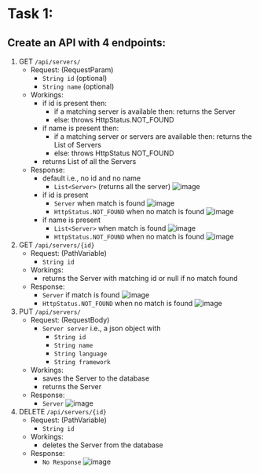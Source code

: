 
# Task 1:
## Create an API with 4 endpoints:

1. GET `/api/servers/` 
    - Request: (RequestParam)
      - `String id` (optional)
      - `String name` (optional)
    - Workings:
        - if id is present then:
          - if a matching server is available then: returns the Server
          - else: throws HttpStatus.NOT_FOUND
        - if name is present then:
          - if a matching server or servers are available then: returns the List of Servers
          - else: throws HttpStatus NOT_FOUND
        - returns List of all the Servers
    - Response:
      - default i.e., no id and no name
        - `List<Server>` (returns all the server)
        ![image](https://user-images.githubusercontent.com/55663283/163144140-08f3be0c-e6b3-4ae0-9f39-0d945b41c810.png)
      - if id is present
        - `Server` when match is found
        ![image](https://user-images.githubusercontent.com/55663283/163144384-538bb4ab-5e16-472e-8ef9-78f3a75b8918.png)
        - `HttpStatus.NOT_FOUND` when no match is found
        ![image](https://user-images.githubusercontent.com/55663283/163144488-17b4a4d6-085c-4147-a4c4-7340839044a3.png)
      - if name is present
        - `List<Server>` when match is found
        ![image](https://user-images.githubusercontent.com/55663283/163144893-d49ac16e-91c2-490d-aeb6-e63ceebd12bf.png)
        - `HttpStatus.NOT_FOUND` when no match is found
        ![image](https://user-images.githubusercontent.com/55663283/163144690-ab731bc6-8736-4b8a-977c-7ed77aa36185.png)
2. GET `/api/servers/{id}` 
    - Request: (PathVariable)
      - `String id`
    - Workings:
        - returns the Server with matching id or null if no match found
    - Response:
      - `Server` if match is found
      ![image](https://user-images.githubusercontent.com/55663283/163145265-94057d20-9f71-4004-baf2-6b428d4684e0.png)
      - `HttpStatus.NOT_FOUND` when no match is found
      ![image](https://user-images.githubusercontent.com/55663283/163145386-05e731b8-936e-4e16-890d-fd5e4fac28a6.png)
3. PUT `/api/servers/` 
    - Request: (RequestBody)
      - `Server server` i.e., a json object with
        - `String id` 
        - `String name`
        - `String language`
        - `String framework`
    - Workings:
        - saves the Server to the database
        - returns the Server
    - Response:
      - `Server`
      ![image](https://user-images.githubusercontent.com/55663283/163145748-cbd58326-b6e2-42bd-8b83-16bfa9b121c6.png)
4. DELETE `/api/servers/{id}` 
    - Request: (PathVariable)
      - `String id`
    - Workings:
        - deletes the Server from the database
    - Response:
      - `No Response`
      ![image](https://user-images.githubusercontent.com/55663283/163146006-14ece2fd-c26f-4c52-bedf-0230c5396df3.png)
